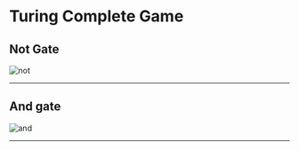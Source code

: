 # Turing Complete Game

## Not Gate

![not](https://b3logfile.com/siyuan/1644568593533/assets/not-20240606220804-s6feszy.png)

-----------------------

## And gate

![and](https://b3logfile.com/siyuan/1644568593533/assets/and-20240606220821-x77c6ds.png)

-----------------------
